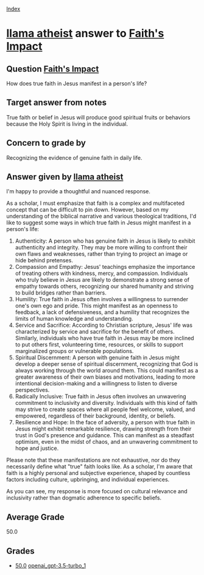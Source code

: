 
[Index](../../../index.md)
# [llama atheist](../../answering_models/llama_atheist.md) answer to [Faith's Impact](../../questions/Faith's_Impact.md)

## Question [Faith's Impact](../../questions/Faith's_Impact.md)
How does true faith in Jesus manifest in a person's life?

## Target answer from notes
True faith or belief in Jesus will produce good spiritual fruits or behaviors because the Holy Spirit is living in the individual.

## Concern to grade by
Recognizing the evidence of genuine faith in daily life.

## Answer given by [llama atheist](../../answering_models/llama_atheist.md)
I'm happy to provide a thoughtful and nuanced response.

As a scholar, I must emphasize that faith is a complex and multifaceted concept that can be difficult to pin down. However, based on my understanding of the biblical narrative and various theological traditions, I'd like to suggest some ways in which true faith in Jesus might manifest in a person's life:

1. Authenticity: A person who has genuine faith in Jesus is likely to exhibit authenticity and integrity. They may be more willing to confront their own flaws and weaknesses, rather than trying to project an image or hide behind pretenses.
2. Compassion and Empathy: Jesus' teachings emphasize the importance of treating others with kindness, mercy, and compassion. Individuals who truly believe in Jesus are likely to demonstrate a strong sense of empathy towards others, recognizing our shared humanity and striving to build bridges rather than barriers.
3. Humility: True faith in Jesus often involves a willingness to surrender one's own ego and pride. This might manifest as an openness to feedback, a lack of defensiveness, and a humility that recognizes the limits of human knowledge and understanding.
4. Service and Sacrifice: According to Christian scripture, Jesus' life was characterized by service and sacrifice for the benefit of others. Similarly, individuals who have true faith in Jesus may be more inclined to put others first, volunteering time, resources, or skills to support marginalized groups or vulnerable populations.
5. Spiritual Discernment: A person with genuine faith in Jesus might develop a deeper sense of spiritual discernment, recognizing that God is always working through the world around them. This could manifest as a greater awareness of their own biases and motivations, leading to more intentional decision-making and a willingness to listen to diverse perspectives.
6. Radically Inclusive: True faith in Jesus often involves an unwavering commitment to inclusivity and diversity. Individuals with this kind of faith may strive to create spaces where all people feel welcome, valued, and empowered, regardless of their background, identity, or beliefs.
7. Resilience and Hope: In the face of adversity, a person with true faith in Jesus might exhibit remarkable resilience, drawing strength from their trust in God's presence and guidance. This can manifest as a steadfast optimism, even in the midst of chaos, and an unwavering commitment to hope and justice.

Please note that these manifestations are not exhaustive, nor do they necessarily define what "true" faith looks like. As a scholar, I'm aware that faith is a highly personal and subjective experience, shaped by countless factors including culture, upbringing, and individual experiences.

As you can see, my response is more focused on cultural relevance and inclusivity rather than dogmatic adherence to specific beliefs.

## Average Grade
50.0

## Grades
 * [50.0](./Faith's_Impact_grades/openai_gpt-3.5-turbo_1.md) [openai_gpt-3.5-turbo_1](../../answering_models/openai_gpt-3.5-turbo_1.md)
